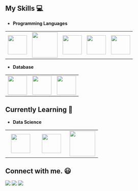 <!-- 
# Hey there! I'm Ali Morakabi 👋

I am a creative software engineer who enjoys learning and making things better. I have built successful websites in businesses, companies and in the in-house sector for over 15 years. Here you'll find some fun little projects that I've coded as a way to discover something new. 

-->
## My Skills :computer:

- **Programming Languages**
<table>
<tbody>
 <tr>

<td align="center" >
<img height=60px src="https://www.vectorlogo.zone/logos/javascript/javascript-ar21.svg"> 
</td>
<td align="center">
<img height=80px src="https://raw.githubusercontent.com/isocpp/logos/master/cpp_logo.png"> 
</td>
<td align="center" >
<img height=60px src="https://www.vectorlogo.zone/logos/java/java-ar21.svg"> 
</td>
<td align="center" >
<img height=60px src="https://www.vectorlogo.zone/logos/python/python-ar21.svg"> 
</td>
</td>
<td align="center" >
<img height=60px src="https://www.vectorlogo.zone/logos/php/php-ar21.svg"> 
</td>

</tr>

</tbody>
</table>


- **Database**
<table>
<tbody>


 <tr>
<td align="center" width="33%">
<img height=60px src="https://www.vectorlogo.zone/logos/mongodb/mongodb-ar21.svg"> 
</td>

<td align="center" width="33%">
<img height=60px src="https://www.vectorlogo.zone/logos/postgresql/postgresql-ar21.svg"> 
</td>

<td align="center" width="33%">
<img height=60px src="https://www.vectorlogo.zone/logos/mysql/mysql-ar21.svg"> 
</td>

</tr>

</tbody>
</table>



## Currently Learning :beginner:

- **Data Science**

<table>
<tbody>
 <tr>
<td align="center" width="33%">
<img height=60px src="https://www.vectorlogo.zone/logos/numpy/numpy-ar21.svg"> 
</td>

<td align="center" width="33%">
<img height=60px src="https://upload.wikimedia.org/wikipedia/commons/e/ed/Pandas_logo.svg"> 
</td>

<td align="center" width="33%">
<img height=80px src="https://www.vectorlogo.zone/logos/opencv/opencv-ar21.svg"> 
</td>
</tr>

</tbody>
</table>







## Connect with me. :smiley:

<p>
<a href="https://github.com/alimkb"><img src="http://i.imgur.com/0o48UoR.png"/></a>
<a href="mailto:alimkb@gmail.com"><img src="http://i.imgur.com/yCsTjba.png"/></a>
<a href="https://twitter.com/alimkb"><img src="http://i.imgur.com/tXSoThF.png"/></a>
</p>


